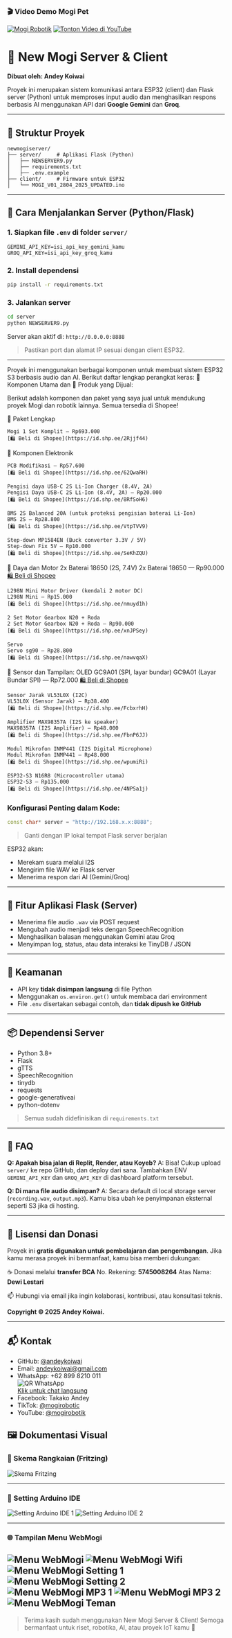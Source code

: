 ### 🎬 Video Demo Mogi Pet

[![Mogi Robotik](./Gambar/mogi_1.jpg)](https://youtube.com/shorts/MkC0C1nvI-Q)
[![Tonton Video di YouTube](https://img.youtube.com/vi/MkC0C1nvI-Q/0.jpg)](https://www.youtube.com/watch?v=MkC0C1nvI-Q&autoplay=1)

# 🧠 New Mogi Server & Client

**Dibuat oleh: Andey Koiwai**

Proyek ini merupakan sistem komunikasi antara ESP32 (client) dan Flask server (Python) untuk memproses input audio dan menghasilkan respons berbasis AI menggunakan API dari **Google Gemini** dan **Groq**.

---

## 📁 Struktur Proyek

```
newmogiserver/
├── server/     # Aplikasi Flask (Python)
│   ├── NEWSERVER9.py
│   ├── requirements.txt
│   ├── .env.example
├── client/     # Firmware untuk ESP32
│   └── MOGI_V01_2804_2025_UPDATED.ino
```

---

## 🚀 Cara Menjalankan Server (Python/Flask)

### 1. Siapkan file `.env` di folder `server/`

```
GEMINI_API_KEY=isi_api_key_gemini_kamu
GROQ_API_KEY=isi_api_key_groq_kamu
```

### 2. Install dependensi

```bash
pip install -r requirements.txt
```

### 3. Jalankan server

```bash
cd server
python NEWSERVER9.py
```

Server akan aktif di: `http://0.0.0.0:8888`

> Pastikan port dan alamat IP sesuai dengan client ESP32.

---
Proyek ini menggunakan berbagai komponen untuk membuat sistem ESP32 S3 berbasis audio dan AI. Berikut daftar lengkap perangkat keras:
🧠 Komponen Utama dan 🛒 Produk yang Dijual:

Berikut adalah komponen dan paket yang saya jual untuk mendukung proyek Mogi dan robotik lainnya. Semua tersedia di Shopee!

🎁 Paket Lengkap
    
    Mogi 1 Set Komplit — Rp693.000
    [🛍️ Beli di Shopee](https://id.shp.ee/2Rjjf44)

🔌 Komponen Elektronik

    PCB Modifikasi — Rp57.600
    [🛍️ Beli di Shopee](https://id.shp.ee/62QwaRH)

    Pengisi daya USB-C 2S Li-Ion Charger (8.4V, 2A)
    Pengisi Daya USB-C 2S Li-Ion (8.4V, 2A) — Rp20.000
    [🛍️ Beli di Shopee](https://id.shp.ee/8RfSoH6)

    BMS 2S Balanced 20A (untuk proteksi pengisian baterai Li-Ion)
    BMS 2S — Rp28.800
    [🛍️ Beli di Shopee](https://id.shp.ee/VtpTVV9)

    Step-down MP1584EN (Buck converter 3.3V / 5V)
    Step-down Fix 5V — Rp10.000
    [🛍️ Beli di Shopee](https://id.shp.ee/SeKhZQU)

🔋 Daya dan Motor
    2x Baterai 18650 (2S, 7.4V)
    2x Baterai 18650 — Rp90.000
    [🛍️ Beli di Shopee](https://id.shp.ee/4xuLygX)

    L298N Mini Motor Driver (kendali 2 motor DC)
    L298N Mini — Rp15.000
    [🛍️ Beli di Shopee](https://id.shp.ee/nmuyd1h)

    2 Set Motor Gearbox N20 + Roda
    2 Set Motor Gearbox N20 + Roda — Rp90.000
    [🛍️ Beli di Shopee](https://id.shp.ee/xnJPSey)

    Servo
    Servo sg90 — Rp28.800
    [🛍️ Beli di Shopee](https://id.shp.ee/nawvqaX)

🔭 Sensor dan Tampilan:
    OLED GC9A01 (SPI, layar bundar)
    GC9A01 (Layar Bundar SPI) — Rp72.000
    [🛍️ Beli di Shopee](https://id.shp.ee/2sP4phs)
    
    Sensor Jarak VL53L0X (I2C)
    VL53L0X (Sensor Jarak) — Rp38.400
    [🛍️ Beli di Shopee](https://id.shp.ee/FcbxrhH)

    Amplifier MAX98357A (I2S ke speaker)
    MAX98357A (I2S Amplifier) — Rp48.000
    [🛍️ Beli di Shopee](https://id.shp.ee/FbnP6JJ)

    Modul Mikrofon INMP441 (I2S Digital Microphone)
    Modul Mikrofon INMP441 — Rp48.000
    [🛍️ Beli di Shopee](https://id.shp.ee/wpumiRi)

    ESP32-S3 N16R8 (Microcontroller utama)
    ESP32-S3 — Rp135.000
    [🛍️ Beli di Shopee](https://id.shp.ee/4NPSa1j)


### Konfigurasi Penting dalam Kode:

```cpp
const char* server = "http://192.168.x.x:8888";
```

> Ganti dengan IP lokal tempat Flask server berjalan

ESP32 akan:

* Merekam suara melalui I2S
* Mengirim file WAV ke Flask server
* Menerima respon dari AI (Gemini/Groq)

---

## 🧠 Fitur Aplikasi Flask (Server)

* Menerima file audio `.wav` via POST request
* Mengubah audio menjadi teks dengan SpeechRecognition
* Menghasilkan balasan menggunakan Gemini atau Groq
* Menyimpan log, status, atau data interaksi ke TinyDB / JSON

---

## 🔐 Keamanan

* API key **tidak disimpan langsung** di file Python
* Menggunakan `os.environ.get()` untuk membaca dari environment
* File `.env` disertakan sebagai contoh, dan **tidak dipush ke GitHub**

---

## 📦 Dependensi Server

* Python 3.8+
* Flask
* gTTS
* SpeechRecognition
* tinydb
* requests
* google-generativeai
* python-dotenv

> Semua sudah didefinisikan di `requirements.txt`

---

## 🙋 FAQ

**Q: Apakah bisa jalan di Replit, Render, atau Koyeb?**
A: Bisa! Cukup upload `server/` ke repo GitHub, dan deploy dari sana. Tambahkan ENV `GEMINI_API_KEY` dan `GROQ_API_KEY` di dashboard platform tersebut.

**Q: Di mana file audio disimpan?**
A: Secara default di local storage server (`recording.wav`, `output.mp3`). Kamu bisa ubah ke penyimpanan eksternal seperti S3 jika di hosting.

---

## 🤝 Lisensi dan Donasi

Proyek ini **gratis digunakan untuk pembelajaran dan pengembangan**.
Jika kamu merasa proyek ini bermanfaat, kamu bisa memberi dukungan:

☕ Donasi melalui **transfer BCA**
No. Rekening: **5745008264**
Atas Nama: **Dewi Lestari**

📫 Hubungi via email jika ingin kolaborasi, kontribusi, atau konsultasi teknis.

**Copyright © 2025 Andey Koiwai.**

---

## 📬 Kontak

* GitHub: [@andeykoiwai](https://github.com/andeykoiwai)  
* Email: andeykoiwai@gmail.com  
* WhatsApp: +62 899 8210 011  
  ![QR WhatsApp](./Gambar/api.qrserver.png)  
  [Klik untuk chat langsung](https://wa.me/628998210011)  
* Facebook: Takako Andey  
* TikTok: [@mogirobotic](https://www.tiktok.com/@mogirobotic)  
* YouTube: [@mogirobotik](https://www.youtube.com/@mogirobotik)

## 🖼️ Dokumentasi Visual

### 🔧 Skema Rangkaian (Fritzing)
![Skema Fritzing](./Gambar/MOGIFritzingdiagram.png)

---

### 🧰 Setting Arduino IDE
![Setting Arduino IDE 1](./Gambar/arduinosetup1.png)
![Setting Arduino IDE 2](./Gambar/arduinosetup2.png)

---

### 🌐 Tampilan Menu WebMogi
![Menu WebMogi](./Gambar/webmogimain.png)
![Menu WebMogi Wifi](./Gambar/webmogiwifi.png)
![Menu WebMogi Setting 1](./Gambar/webmogiconfig1.png)
![Menu WebMogi Setting 2](./Gambar/webmogiconfig2.png)
![Menu WebMogi MP3 1](./Gambar/webmogimp3menu1.png)
![Menu WebMogi MP3 2](./Gambar/webmogimp3menu2.png)
![Menu WebMogi Teman](./Gambar/webmogiteman.png)
---

> Terima kasih sudah menggunakan New Mogi Server & Client! Semoga bermanfaat untuk riset, robotika, AI, atau proyek IoT kamu 🚀

